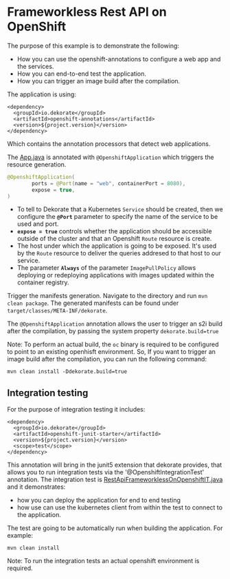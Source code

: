 # Frameworkless Rest API on OpenShift 


The purpose of this example is to demonstrate the following:

- How you can use the openshift-annotations to configure a web app and the services.
- How you can end-to-end test the application.
- How you can trigger an image build after the compilation.


The application is using:

    <dependency>
      <groupId>io.dekorate</groupId>
      <artifactId>openshift-annotations</artifactId>
      <version>${project.version}</version>
    </dependency>
    
Which contains the annotation processors that detect web applications.

The [App.java](src/main/java/io/dekorate/example/App.java) is annotated with `@OpenshiftApplication` which triggers the resource generation.

```java
@OpenshiftApplication(
        ports = @Port(name = "web", containerPort = 8080),  
        expose = true, 
)
```
- To tell to Dekorate that a Kubernetes `Service` should be created, then we configure the **`@Port`** parameter to specify the name of the service to be used and port.
- **`expose = true`** controls whether the application should be accessible outside of the cluster and that an Openshift `Route` resource is create.
- The host under which the application is going to be exposed. It's used by the `Route` resource to deliver the queries addresed to that host to our service.
- The parameter **`Always`** of the parameter `ImagePullPolicy` allows deploying or redeploying applications with images updated within the container registry.

Trigger the manifests generation. Navigate to the directory and run `mvn clean package`. The generated manifests can be found under `target/classes/META-INF/dekorate`.

The `@OpenshiftApplication` annotation allows the user to trigger an s2i build after the compilation, by passing the system property 
`dekorate.build=true`

Note: To perform an actual build, the `oc` binary is required to be configured to point to an existing openhisft environment.
So, If you want to trigger an image build after the compilation, you can run the following command:

    mvn clean install -Ddekorate.build=true
    

## Integration testing

For the purpose of integration testing it includes:

    <dependency>
      <groupId>io.dekorate</groupId>
      <artifactId>openshift-junit-starter</artifactId>
      <version>${project.version}</version>
      <scope>test</scope>
    </dependency>

This annotation will bring in the junit5 extension that dekorate provides, that allows you to run integration tests via the '@OpenshiftIntegrationTest' annotation.
The integration test is [RestApiFrameworklessOnOpenshiftIT.java](src/test/java/io/dekorate/example/RestApiFrameworklessOnOpenshiftIT.java) and it demonstrates:

- how you can deploy the application for end to end testing
- how use can use the kubernetes client from within the test to connect to the application.

The test are going to be automatically run when building the application. For example:

    mvn clean install
    
Note: To run the integration tests an actual openshift environment is required.
